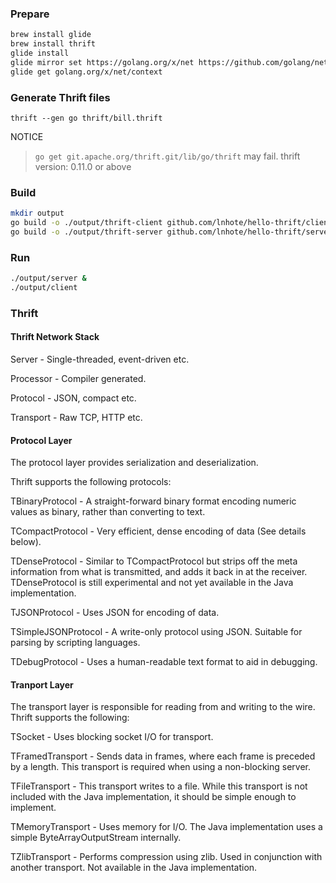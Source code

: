 
### Prepare
```bash
brew install glide
brew install thrift
glide install
glide mirror set https://golang.org/x/net https://github.com/golang/net --vcs git
glide get golang.org/x/net/context
```

### Generate Thrift files
```
thrift --gen go thrift/bill.thrift
```

NOTICE
> `go get git.apache.org/thrift.git/lib/go/thrift` may fail.
> thrift version: 0.11.0 or above

### Build
```bash
mkdir output
go build -o ./output/thrift-client github.com/lnhote/hello-thrift/client
go build -o ./output/thrift-server github.com/lnhote/hello-thrift/server

```

### Run
```bash
./output/server &
./output/client
```

### Thrift
#### Thrift Network Stack

Server - Single-threaded, event-driven etc.

Processor - Compiler generated.

Protocol - JSON, compact etc.

Transport - Raw TCP, HTTP etc.

#### Protocol Layer

The protocol layer provides serialization and deserialization.

Thrift supports the following protocols:

TBinaryProtocol - A straight-forward binary format encoding numeric values as binary, rather than converting to text.

TCompactProtocol - Very efficient, dense encoding of data (See details below).

TDenseProtocol - Similar to TCompactProtocol but strips off the meta information from what is transmitted, and adds it back in at the receiver. TDenseProtocol is still experimental and not yet available in the Java implementation.

TJSONProtocol - Uses JSON for encoding of data.

TSimpleJSONProtocol - A write-only protocol using JSON. Suitable for parsing by scripting languages.

TDebugProtocol - Uses a human-readable text format to aid in debugging.

#### Tranport Layer

The transport layer is responsible for reading from and writing to the wire. Thrift supports the following:

TSocket - Uses blocking socket I/O for transport.

TFramedTransport - Sends data in frames, where each frame is preceded by a length. This transport is required when using a non-blocking server.

TFileTransport - This transport writes to a file. While this transport is not included with the Java implementation, it should be simple enough to implement.

TMemoryTransport - Uses memory for I/O. The Java implementation uses a simple ByteArrayOutputStream internally.

TZlibTransport - Performs compression using zlib. Used in conjunction with another transport. Not available in the Java implementation.